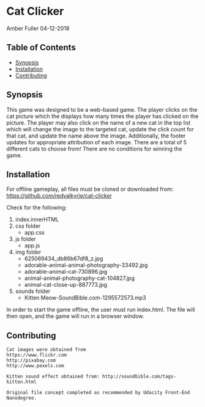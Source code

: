 # Cat Clicker
Amber Fuller 04-12-2018

## Table of Contents
* [Synopsis](#Synopsis)
* [Installation](#Installation)
* [Contributing](#Contributing)

## Synopsis
This game was designed to be a web-based game. The player clicks on the cat picture which the displays how many times the player has clicked on the picture. The player may also click on the name of a new cat in the top list which will change the image to the targeted cat, update the click count for that cat, and update the name above the image. Additionally, the footer updates for appropriate attribution of each image. There are a total of 5 different cats to choose from! There are no conditions for winning the game.

## Installation
For offline gameplay, all files must be cloned or downloaded from:
https://github.com/redvalkyrie/cat-clicker

Check for the following:
1. index.innerHTML
2. css folder
	- app.css
3. js folder
	- app.js
3. img folder
	- 625069434_db86b67df8_z.jpg
	- adorable-animal-animal-photography-33492.jpg
	- adorable-animal-cat-730896.jpg
	- animal-animal-photography-cat-104827.jpg
	- animal-cat-close-up-887773.jpg
4. sounds folder
	- Kitten Meow-SoundBible.com-1295572573.mp3

In order to start the game offline, the user must run index.html.  The file will then open, and the game will run in a browser window.

## Contributing
	Cat images were obtained from
	https://www.flickr.com
	http://pixabay.com
	http://www.pexels.com

	Kitten sound effect obtained from: http://soundbible.com/tags-kitten.html

	Original file concept completed as recommended by Udacity Front-End Nanodegree.

